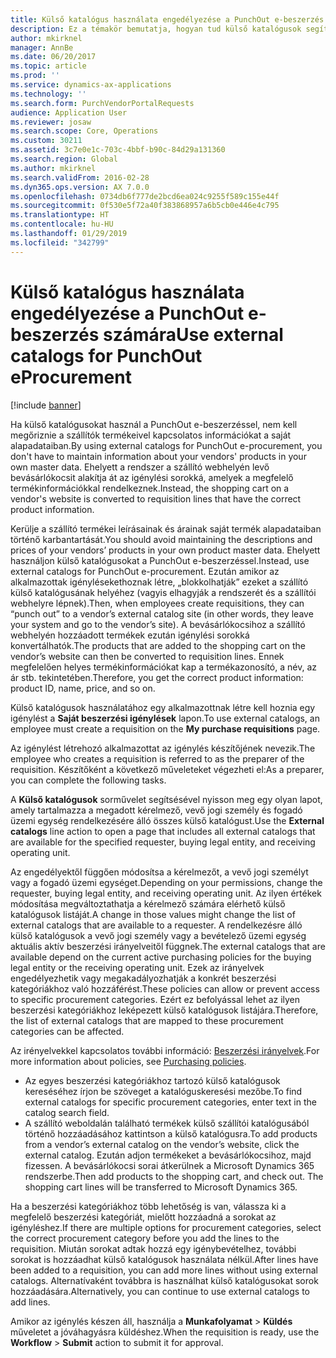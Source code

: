 ```yaml
---
title: Külső katalógus használata engedélyezése a PunchOut e-beszerzés számára
description: Ez a témakör bemutatja, hogyan tud külső katalógusok segítségével igényléseket létrehozni és elküldeni.
author: mkirknel
manager: AnnBe
ms.date: 06/20/2017
ms.topic: article
ms.prod: ''
ms.service: dynamics-ax-applications
ms.technology: ''
ms.search.form: PurchVendorPortalRequests
audience: Application User
ms.reviewer: josaw
ms.search.scope: Core, Operations
ms.custom: 30211
ms.assetid: 3c7e0e1c-703c-4bbf-b90c-84d29a131360
ms.search.region: Global
ms.author: mkirknel
ms.search.validFrom: 2016-02-28
ms.dyn365.ops.version: AX 7.0.0
ms.openlocfilehash: 0734db6f777de2bcd6ea024c9255f589c155e44f
ms.sourcegitcommit: 0f530e5f72a40f383868957a6b5cb0e446e4c795
ms.translationtype: HT
ms.contentlocale: hu-HU
ms.lasthandoff: 01/29/2019
ms.locfileid: "342799"
---
```

# <a name="use-external-catalogs-for-punchout-eprocurement"></a><span data-ttu-id="38a78-103">Külső katalógus használata engedélyezése a PunchOut e-beszerzés számára</span><span class="sxs-lookup"><span data-stu-id="38a78-103">Use external catalogs for PunchOut eProcurement</span></span>

[!include [banner](../includes/banner.md)]

<span data-ttu-id="38a78-104">Ha külső katalógusokat használ a PunchOut e-beszerzéssel, nem kell megőriznie a szállítók termékeivel kapcsolatos információkat a saját alapadataiban.</span><span class="sxs-lookup"><span data-stu-id="38a78-104">By using external catalogs for PunchOut e-procurement, you don't have to maintain information about your vendors' products in your own master data.</span></span> <span data-ttu-id="38a78-105">Ehelyett a rendszer a szállító webhelyén levő bevásárlókocsit alakítja át az igénylési sorokká, amelyek a megfelelő termékinformációkkal rendelkeznek.</span><span class="sxs-lookup"><span data-stu-id="38a78-105">Instead, the shopping cart on a vendor's website is converted to requisition lines that have the correct product information.</span></span> 

<span data-ttu-id="38a78-106">Kerülje a szállító termékei leírásainak és árainak saját termék alapadataiban történő karbantartását.</span><span class="sxs-lookup"><span data-stu-id="38a78-106">You should avoid maintaining the descriptions and prices of your vendors’ products in your own product master data.</span></span> <span data-ttu-id="38a78-107">Ehelyett használjon külső katalógusokat a PunchOut e-beszerzéssel.</span><span class="sxs-lookup"><span data-stu-id="38a78-107">Instead, use external catalogs for PunchOut e-procurement.</span></span> <span data-ttu-id="38a78-108">Ezután amikor az alkalmazottak igénylésekethoznak létre, „blokkolhatják” ezeket a szállító külső katalógusának helyéhez (vagyis elhagyják a rendszerét és a szállítói webhelyre lépnek).</span><span class="sxs-lookup"><span data-stu-id="38a78-108">Then, when employees create requisitions, they can “punch out” to a vendor’s external catalog site (in other words, they leave your system and go to the vendor’s site).</span></span> <span data-ttu-id="38a78-109">A bevásárlókocsihoz a szállító webhelyén hozzáadott termékek ezután igénylési sorokká konvertálhatók.</span><span class="sxs-lookup"><span data-stu-id="38a78-109">The products that are added to the shopping cart on the vendor’s website can then be converted to requisition lines.</span></span> <span data-ttu-id="38a78-110">Ennek megfelelően helyes termékinformációkat kap a termékazonosító, a név, az ár stb. tekintetében.</span><span class="sxs-lookup"><span data-stu-id="38a78-110">Therefore, you get the correct product information: product ID, name, price, and so on.</span></span>

<span data-ttu-id="38a78-111">Külső katalógusok használatához egy alkalmazottnak létre kell hoznia egy igénylést a **Saját beszerzési igénylések** lapon.</span><span class="sxs-lookup"><span data-stu-id="38a78-111">To use external catalogs, an employee must create a requisition on the **My purchase requisitions** page.</span></span>

<span data-ttu-id="38a78-112">Az igénylést létrehozó alkalmazottat az igénylés készítőjének nevezik.</span><span class="sxs-lookup"><span data-stu-id="38a78-112">The employee who creates a requisition is referred to as the preparer of the requisition.</span></span> <span data-ttu-id="38a78-113">Készítőként a következő műveleteket végezheti el:</span><span class="sxs-lookup"><span data-stu-id="38a78-113">As a preparer, you can complete the following tasks.</span></span>

<span data-ttu-id="38a78-114">A **Külső katalógusok** sorművelet segítsésével nyisson meg egy olyan lapot, amely tartalmazza a megadott kérelmező, vevő jogi személy és fogadó üzemi egység rendelkezésére álló összes külső katalógust.</span><span class="sxs-lookup"><span data-stu-id="38a78-114">Use the **External catalogs** line action to open a page that includes all external catalogs that are available for the specified requester, buying legal entity, and receiving operating unit.</span></span>

<span data-ttu-id="38a78-115">Az engedélyektől függően módosítsa a kérelmezőt, a vevő jogi személyt vagy a fogadó üzemi egységet.</span><span class="sxs-lookup"><span data-stu-id="38a78-115">Depending on your permissions, change the requester, buying legal entity, and receiving operating unit.</span></span> <span data-ttu-id="38a78-116">Az ilyen értékek módosítása megváltoztathatja a kérelmező számára elérhető külső katalógusok listáját.</span><span class="sxs-lookup"><span data-stu-id="38a78-116">A change in those values might change the list of external catalogs that are available to a requester.</span></span> <span data-ttu-id="38a78-117">A rendelkezésre álló külső katalógusok a vevő jogi személy vagy a bevételező üzemi egység aktuális aktív beszerzési irányelveitől függnek.</span><span class="sxs-lookup"><span data-stu-id="38a78-117">The external catalogs that are available depend on the current active purchasing policies for the buying legal entity or the receiving operating unit.</span></span> <span data-ttu-id="38a78-118">Ezek az irányelvek engedélyezhetik vagy megakadályozhatják a konkrét beszerzési kategóriákhoz való hozzáférést.</span><span class="sxs-lookup"><span data-stu-id="38a78-118">These policies can allow or prevent access to specific procurement categories.</span></span> <span data-ttu-id="38a78-119">Ezért ez befolyással lehet az ilyen beszerzési kategóriákhoz leképezett külső katalógusok listájára.</span><span class="sxs-lookup"><span data-stu-id="38a78-119">Therefore, the list of external catalogs that are mapped to these procurement categories can be affected.</span></span>

<span data-ttu-id="38a78-120">Az irényelvekkel kapcsolatos további információ: [Beszerzési irányelvek](../procurement/purchase-policies.md).</span><span class="sxs-lookup"><span data-stu-id="38a78-120">For more information about policies, see [Purchasing policies](../procurement/purchase-policies.md).</span></span>

- <span data-ttu-id="38a78-121">Az egyes beszerzési kategóriákhoz tartozó külső katalógusok kereséséhez írjon be szöveget a katalóguskeresési mezőbe.</span><span class="sxs-lookup"><span data-stu-id="38a78-121">To find external catalogs for specific procurement categories, enter text in the catalog search field.</span></span>
- <span data-ttu-id="38a78-122">A szállító weboldalán található termékek külső szállítói katalógusából történő hozzáadásához kattintson a külső katalógusra.</span><span class="sxs-lookup"><span data-stu-id="38a78-122">To add products from a vendor’s external catalog on the vendor’s website, click the external catalog.</span></span> <span data-ttu-id="38a78-123">Ezután adjon termékeket a bevásárlókocsihoz, majd fizessen. A bevásárlókocsi sorai átkerülnek a Microsoft Dynamics 365 rendszerbe.</span><span class="sxs-lookup"><span data-stu-id="38a78-123">Then add products to the shopping cart, and check out. The shopping cart lines will be transferred to Microsoft Dynamics 365.</span></span>

<span data-ttu-id="38a78-124">Ha a beszerzési kategóriákhoz több lehetőség is van, válassza ki a megfelelő beszerzési kategóriát, mielőtt hozzáadná a sorokat az igényléshez.</span><span class="sxs-lookup"><span data-stu-id="38a78-124">If there are multiple options for procurement categories, select the correct procurement category before you add the lines to the requisition.</span></span>
<span data-ttu-id="38a78-125">Miután sorokat adtak hozzá egy igénybevételhez, további sorokat is hozzáadhat külső katalógusok használata nélkül.</span><span class="sxs-lookup"><span data-stu-id="38a78-125">After lines have been added to a requisition, you can add more lines without using external catalogs.</span></span> <span data-ttu-id="38a78-126">Alternatívaként továbbra is használhat külső katalógusokat sorok hozzáadására.</span><span class="sxs-lookup"><span data-stu-id="38a78-126">Alternatively, you can continue to use external catalogs to add lines.</span></span>

<span data-ttu-id="38a78-127">Amikor az igénylés készen áll, használja a **Munkafolyamat** > **Küldés** műveletet a jóváhagyásra küldéshez.</span><span class="sxs-lookup"><span data-stu-id="38a78-127">When the requisition is ready, use the **Workflow** > **Submit** action to submit it for approval.</span></span>
